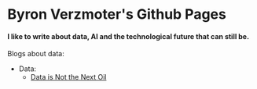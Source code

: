 # Byron Verzmoter's Github Pages
#### I like to write about data, AI and the technological future that can still be.
Blogs about data:
- Data:
    - [Data is Not the Next Oil](https://byronverz.github.io/Data_is_Not_the_Next_Oil.html)